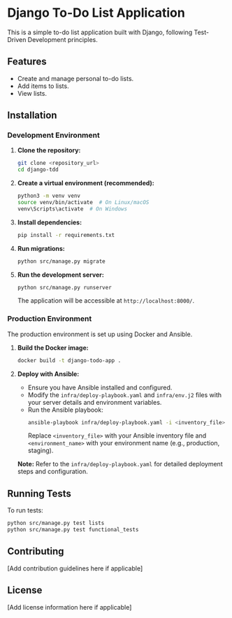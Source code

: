 # Django To-Do List Application

This is a simple to-do list application built with Django, following Test-Driven Development principles.

## Features

*   Create and manage personal to-do lists.
*   Add items to lists.
*   View lists.

## Installation

### Development Environment

1.  **Clone the repository:**
    ```bash
    git clone <repository_url>
    cd django-tdd
    ```

2.  **Create a virtual environment (recommended):**
    ```bash
    python3 -m venv venv
    source venv/bin/activate  # On Linux/macOS
    venv\Scripts\activate  # On Windows
    ```

3.  **Install dependencies:**
    ```bash
    pip install -r requirements.txt
    ```

4.  **Run migrations:**
    ```bash
    python src/manage.py migrate
    ```

5.  **Run the development server:**
    ```bash
    python src/manage.py runserver
    ```
    The application will be accessible at `http://localhost:8000/`.

### Production Environment

The production environment is set up using Docker and Ansible.

1.  **Build the Docker image:**
    ```bash
    docker build -t django-todo-app .
    ```

2.  **Deploy with Ansible:**
    *   Ensure you have Ansible installed and configured.
    *   Modify the `infra/deploy-playbook.yaml` and `infra/env.j2` files with your server details and environment variables.
    *   Run the Ansible playbook:
        ```bash
        ansible-playbook infra/deploy-playbook.yaml -i <inventory_file> -e env=<environment_name>
        ```
        Replace `<inventory_file>` with your Ansible inventory file and `<environment_name>` with your environment name (e.g., production, staging).

    **Note:**  Refer to the `infra/deploy-playbook.yaml` for detailed deployment steps and configuration.

## Running Tests

To run tests:

```bash
python src/manage.py test lists
python src/manage.py test functional_tests
```

## Contributing

[Add contribution guidelines here if applicable]

## License

[Add license information here if applicable]